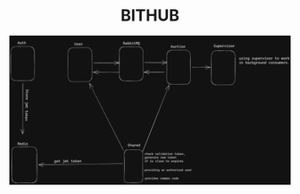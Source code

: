 <h1 align="center">BITHUB</h1>

<p align="center">
  <img src="https://github.com/Michalzip/BitHub/blob/main/Images/ProjectPresentation.png">
</p>